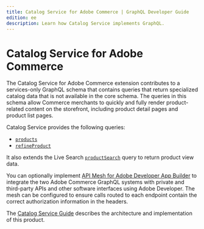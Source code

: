 ```yaml
---
title: Catalog Service for Adobe Commerce | GraphQL Developer Guide
edition: ee
description: Learn how Catalog Service implements GraphQL.
---
```


# Catalog Service for Adobe Commerce

The Catalog Service for Adobe Commerce extension contributes to a services-only GraphQL schema that contains queries that return specialized catalog data that is not available in the core schema. The queries in this schema allow Commerce merchants to quickly and fully render product-related content on the storefront, including product detail pages and product list pages.

Catalog Service provides the following queries:

*  [`products`](./products.md)
*  [`refineProduct`](./refine-product.md)

It also extends the Live Search [`productSearch`](./product-search.md) query to return product view data.

You can optionally implement [API Mesh for Adobe Developer App Builder](https://developer.adobe.com/graphql-mesh-gateway/) to integrate the two Adobe Commerce GraphQL systems with private and third-party APIs and other software interfaces using Adobe Developer. The mesh can be configured to ensure calls routed to each endpoint contain the correct authorization information in the headers.

The [Catalog Service Guide](https://experienceleague.adobe.com/docs/commerce-merchant-services/catalog-service/overview.html) describes the architecture and implementation of this product.
